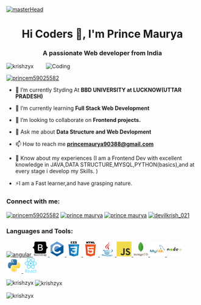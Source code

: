 [![masterHead](https://1.bp.blogspot.com/-7A4WynwLsMw/XbBpCXG8fHI/AAAAAAAAMt4/uOa1bpLskYgrwGbllhSu2SDj_Mig8SXJQCLcBGAsYHQ/s1600/2000_600px.gif)](https://Krishzyx.io)
<h1 align="center">Hi Coders 👋, I'm Prince Maurya</h1>
<h3 align="center">A passionate Web developer from India</h3>
<img align="right" alt="Coding" width="400" src="https://miro.medium.com/max/1600/0*C-cPP9D2MIyeexAT.gif">


<p align="left"> <img src="https://komarev.com/ghpvc/?username=krishzyx&label=Profile%20views&color=0e75b6&style=flat" alt="krishzyx" /> </p>

<p align="left"> <a href="https://twitter.com/princem59025582" target="blank"><img src="https://img.shields.io/twitter/follow/princem59025582?logo=twitter&style=for-the-badge" alt="princem59025582" /></a> </p>

- 🔭 I’m currently Styding At **BBD UNIVERSITY at LUCKNOW(UTTAR PRADESH)**

- 🌱 I’m currently learning **Full Stack Web Development**

- 👯 I’m looking to collaborate on **Frontend projects.**

- 💬 Ask me about **Data Structure and Web Devlopment**

- 📫 How to reach me **princemaurya90388@gmail.com**

- 📄 Know about my experiences (I am a Frontend Dev with excellent knowledge in JAVA,DATA STRUCTURE,MYSQL,PYTHON(basics),and at every stage i develop my Skills. )

- ⚡I am a Fast learner,and have grasping nature.

<h3 align="left">Connect with me:</h3>
<p align="left">
<a href="https://twitter.com/princem59025582" target="blank"><img align="center" src="https://raw.githubusercontent.com/rahuldkjain/github-profile-readme-generator/master/src/images/icons/Social/twitter.svg" alt="princem59025582" height="30" width="40" /></a>
<a href="https://linkedin.com/in/prince maurya" target="blank"><img align="center" src="https://raw.githubusercontent.com/rahuldkjain/github-profile-readme-generator/master/src/images/icons/Social/linked-in-alt.svg" alt="prince maurya" height="30" width="40" /></a>
<a href="https://fb.com/prince maurya" target="blank"><img align="center" src="https://raw.githubusercontent.com/rahuldkjain/github-profile-readme-generator/master/src/images/icons/Social/facebook.svg" alt="prince maurya" height="30" width="40" /></a>
<a href="https://instagram.com/devilkrish_021" target="blank"><img align="center" src="https://raw.githubusercontent.com/rahuldkjain/github-profile-readme-generator/master/src/images/icons/Social/instagram.svg" alt="devilkrish_021" height="30" width="40" /></a>
</p>

<h3 align="left">Languages and Tools:</h3>
<p align="left"> <a href="https://angular.io" target="_blank" rel="noreferrer"> <img src="https://angular.io/assets/images/logos/angular/angular.svg" alt="angular" width="40" height="40"/> </a> <a href="https://getbootstrap.com" target="_blank" rel="noreferrer"> <img src="https://raw.githubusercontent.com/devicons/devicon/master/icons/bootstrap/bootstrap-plain-wordmark.svg" alt="bootstrap" width="40" height="40"/> </a> <a href="https://www.cprogramming.com/" target="_blank" rel="noreferrer"> <img src="https://raw.githubusercontent.com/devicons/devicon/master/icons/c/c-original.svg" alt="c" width="40" height="40"/> </a> <a href="https://www.w3schools.com/css/" target="_blank" rel="noreferrer"> <img src="https://raw.githubusercontent.com/devicons/devicon/master/icons/css3/css3-original-wordmark.svg" alt="css3" width="40" height="40"/> </a> <a href="https://www.w3.org/html/" target="_blank" rel="noreferrer"> <img src="https://raw.githubusercontent.com/devicons/devicon/master/icons/html5/html5-original-wordmark.svg" alt="html5" width="40" height="40"/> </a> <a href="https://www.java.com" target="_blank" rel="noreferrer"> <img src="https://raw.githubusercontent.com/devicons/devicon/master/icons/java/java-original.svg" alt="java" width="40" height="40"/> </a> <a href="https://developer.mozilla.org/en-US/docs/Web/JavaScript" target="_blank" rel="noreferrer"> <img src="https://raw.githubusercontent.com/devicons/devicon/master/icons/javascript/javascript-original.svg" alt="javascript" width="40" height="40"/> </a> <a href="https://www.mongodb.com/" target="_blank" rel="noreferrer"> <img src="https://raw.githubusercontent.com/devicons/devicon/master/icons/mongodb/mongodb-original-wordmark.svg" alt="mongodb" width="40" height="40"/> </a> <a href="https://www.mysql.com/" target="_blank" rel="noreferrer"> <img src="https://raw.githubusercontent.com/devicons/devicon/master/icons/mysql/mysql-original-wordmark.svg" alt="mysql" width="40" height="40"/> </a> <a href="https://nodejs.org" target="_blank" rel="noreferrer"> <img src="https://raw.githubusercontent.com/devicons/devicon/master/icons/nodejs/nodejs-original-wordmark.svg" alt="nodejs" width="40" height="40"/> </a> <a href="https://www.python.org" target="_blank" rel="noreferrer"> <img src="https://raw.githubusercontent.com/devicons/devicon/master/icons/python/python-original.svg" alt="python" width="40" height="40"/> </a> <a href="https://reactjs.org/" target="_blank" rel="noreferrer"> <img src="https://raw.githubusercontent.com/devicons/devicon/master/icons/react/react-original-wordmark.svg" alt="react" width="40" height="40"/> </a> </p>

<p><img align="left" src="https://github-readme-stats.vercel.app/api/top-langs?username=krishzyx&show_icons=true&locale=en&layout=compact" alt="krishzyx" /></p>

<p>&nbsp;<img align="center" src="https://github-readme-stats.vercel.app/api?username=krishzyx&show_icons=true&locale=en" alt="krishzyx" /></p>

<p><img align="center" src="https://github-readme-streak-stats.herokuapp.com/?user=krishzyx&" alt="krishzyx" /></p>
